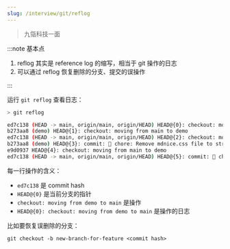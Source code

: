 ```yaml
---
slug: /interview/git/reflog
---
```


> 九瓴科技一面

:::note 基本点

1. reflog 其实是 reference log 的缩写，相当于 git 操作的日志
2. 可以通过 reflog 恢复删除的分支、提交的误操作

:::

运行 `git reflog` 查看日志：

```bash
> git reflog

ed7c138 (HEAD -> main, origin/main, origin/HEAD) HEAD@{0}: checkout: moving from demo to main
b273aa8 (demo) HEAD@{1}: checkout: moving from main to demo
ed7c138 (HEAD -> main, origin/main, origin/HEAD) HEAD@{2}: checkout: moving from demo to main
b273aa8 (demo) HEAD@{3}: commit: 🚧 chore: Remove mdnice.css file to streamline styles and improve project organization
e9d0937 HEAD@{4}: checkout: moving from main to demo
ed7c138 (HEAD -> main, origin/main, origin/HEAD) HEAD@{5}: commit: 🚧 chore: Remove draft blog posts on programming experiences and learning English to streamline content and improve organization
```

每一行操作的含义：

- `ed7c138` 是 commit hash
- `HEAD@{0}` 是当前分支的指针
- `checkout: moving from demo to main` 是操作
- `HEAD@{0}: checkout: moving from demo to main` 是操作的日志


比如要恢复误删除的分支：

```
git checkout -b new-branch-for-feature <commit hash>
```






